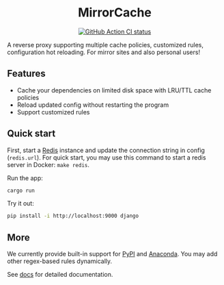<h1 align="center">MirrorCache</h1>

<div align="center">
  <a href="https://github.com/SeanChao/mirror-cache/actions/workflows/ci.yml">
    <img src="https://github.com/SeanChao/mirror-cache/actions/workflows/ci.yml/badge.svg" alt="GitHub Action CI status"></img>
  </a>
</div>

A reverse proxy supporting multiple cache policies, customized rules, configuration hot reloading. For mirror sites and also personal users!

## Features

- Cache your dependencies on limited disk space with LRU/TTL cache policies
- Reload updated config without restarting the program
- Support customized rules

## Quick start

First, start a [Redis](https://redis.io/) instance and update the connection string in config (`redis.url`).
For quick start, you may use this command to start a redis server in Docker: `make redis`.

Run the app:

```sh
cargo run
```

Try it out:

```sh
pip install -i http://localhost:9000 django
```

## More

We currently provide built-in support for [PyPI](https://pypi.org/) and [Anaconda](https://anaconda.com). You may add other regex-based rules dynamically.

See [docs](docs/README.md) for detailed documentation.
